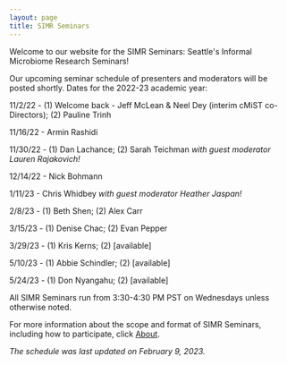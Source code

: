 ```yaml
---
layout: page
title: SIMR Seminars
---
```


Welcome to our website for the SIMR Seminars: Seattle's Informal Microbiome Research Seminars!

Our upcoming seminar schedule of presenters and moderators will be posted shortly. Dates for the 2022-23 academic year:

11/2/22 - (1) Welcome back - Jeff McLean & Neel Dey (interim cMiST co-Directors); (2) Pauline Trinh 

11/16/22 - Armin Rashidi

11/30/22 - (1) Dan Lachance; (2) Sarah Teichman 
*with guest moderator Lauren Rajakovich!*

12/14/22 - Nick Bohmann

1/11/23 - Chris Whidbey
*with guest moderator Heather Jaspan!*

2/8/23 - (1) Beth Shen; (2) Alex Carr

3/15/23 - (1) Denise Chac; (2) Evan Pepper

3/29/23 - (1) Kris Kerns; (2) [available]

5/10/23 - (1) Abbie Schindler; (2) [available]

5/24/23 - (1) Don Nyangahu; (2) [available]

All SIMR Seminars run from 3:30-4:30 PM PST on Wednesdays unless otherwise noted.

For more information about the scope and format of SIMR Seminars, including how to participate, click [About](https://simr-seminars.github.io/about/).

*The schedule was last updated on February 9, 2023.*
